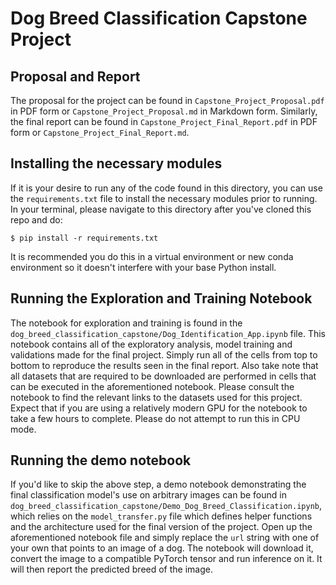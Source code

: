 # Dog Breed Classification Capstone Project

## Proposal and Report
The proposal for the project can be found in `Capstone_Project_Proposal.pdf` in PDF form or `Capstone_Project_Proposal.md` in Markdown form.  Similarly, the final report can be found in `Capstone_Project_Final_Report.pdf` in PDF form or `Capstone_Project_Final_Report.md`.

## Installing the necessary modules

If it is your desire to run any of the code found in this directory, you can use the `requirements.txt` file to install the necessary modules prior to running.  In your terminal, please navigate to this directory after you've cloned this repo and do:

`$ pip install -r requirements.txt`

It is recommended you do this in a virtual environment or new conda environment so it doesn't interfere with your base Python install.

## Running the Exploration and Training Notebook
The notebook for exploration and training is found in the `dog_breed_classification_capstone/Dog_Identification_App.ipynb` file.  This notebook contains all of the exploratory analysis, model training and validations made for the final project.   Simply run all of the cells from top to bottom to reproduce the results seen in the final report.  Also take note that all datasets that are required to be downloaded are performed in cells that can be executed in the aforementioned notebook.  Please consult the notebook to find the relevant links to the datasets used for this project.  Expect that if you are using a relatively modern GPU for the notebook to take a few hours to complete.  Please do not attempt to run this in CPU mode.

## Running the demo notebook

If you'd like to skip the above step, a demo notebook demonstrating the final classification model's use on arbitrary images can be found in `dog_breed_classification_capstone/Demo_Dog_Breed_Classification.ipynb`, which relies on the `model_transfer.py` file which defines helper functions and the architecture used for the final version of the project.  Open up the aforementioned notebook file and simply replace the `url` string with one of your own that points to an image of a dog.  The notebook will download it, convert the image to a compatible PyTorch tensor and run inference on it.  It will then report the predicted breed of the image.